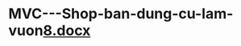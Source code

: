 # MVC---Shop-ban-dung-cu-lam-vuon[8.docx](https://github.com/chanvuu/MVC---Shop-ban-dung-cu-lam-vuon/files/12555588/8.docx)
